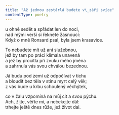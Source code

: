 ```yaml
---
title: "Až jednou zestárlá budete v\_záři svíce"
contentType: poetry
---
```


<section>

u ohně sedět a spřádat len do noci,  
nad mými verši si řeknete žasnoucí:  
Když o mně Ronsard psal, byla jsem krasavice.

</section>

<section>

To nebudete mít už ani služebnou,  
jež by tam po práci klímala unavená  
a jež by procitla při zvuku mého jména  
a zahrnula vás svou chválou bezednou.

</section>

<section>

Já budu pod zemí už odpočívat v tichu  
a bloudit bez těla v stínu myrt celý věk;  
z vás bude u krbu schoulený věchýtek,

</section>

<section>

co v žalu vzpomíná na můj cit a svou pýchu.  
Ach, žijte, věřte mi, a nečekejte dál:  
trhejte ještě dnes růže, jež život dal.

</section>
